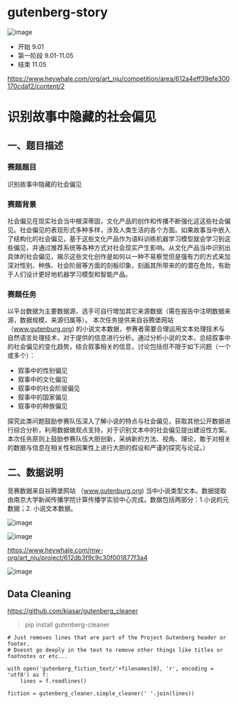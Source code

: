 # gutenberg-story

![image](https://user-images.githubusercontent.com/543384/131449340-a7be1c92-fb3c-4497-b318-e3d880dc8ed2.png)

- 开始 9.01
- 第一阶段 9.01-11.05
- 结束 11.05

https://www.heywhale.com/org/art_nju/competition/area/612a4eff39efe300170cdaf2/content/2

# 识别故事中隐藏的社会偏见

## 一、题目描述
### 赛题题目
识别故事中隐藏的社会偏见

### 赛题背景
社会偏见在现实社会当中根深蒂固，文化产品的创作和传播不断强化这这些社会偏见。社会偏见的表现形式多种多样，涉及人类生活的各个方面。如果故事当中嵌入了结构化的社会偏见，基于这些文化产品作为语料训练机器学习模型就会学习到这些偏见，并通过推荐系统等各种方式对社会现实产生影响。从文化产品当中识别出具体的社会偏见，揭示这些文化创作是如何以一种不易察觉但是强有力的方式来加深对性别、种族、社会阶层等方面的刻板印象，刻画其所带来的的潜在危险，有助于人们设计更好地机器学习模型和智能产品。

### 赛题任务
以平台数据为主要数据源，选手可自行增加其它来源数据（需在报告中注明数据来源，数据规模，来源归属等）。
本次任务提供来自谷腾堡网站（www.gutenburg.org) 的小说文本数据，参赛者需要合理运用文本处理技术与自然语言处理技术，对于提供的信息进行分析。通过分析小说的文本，总结叙事中的社会偏见的变化趋势，结合叙事相关的信息，讨论包括但不限于如下问题（一个或多个）：

- 叙事中的性别偏见
- 叙事中的文化偏见
- 叙事中的社会阶层偏见
- 叙事中的国家偏见
- 叙事中的种族偏见

探究此类问题鼓励参赛队伍深入了解小说的特点与社会偏见，获取其他公开数据进行综合分析，利用数据做观点支持，对于识别文本中的社会偏见提出建设性方案。本次任务原则上鼓励参赛队伍大胆创新，采纳新的方法、视角、理论，敢于对相关的数据与信息在相关性和因果性上进行大胆的假设和严谨的探究与论证。）

 

## 二、数据说明
竞赛数据来自谷腾堡网站 （www.gutenburg.org) 当中小说类型文本。数据提取由南京大学新闻传播学院计算传播学实验中心完成。数据包括两部分：1.小说的元数据；2. 小说文本数据。

![image](https://user-images.githubusercontent.com/543384/130960327-12332e96-c111-4862-8ecd-e8e928a21693.png)

![image](https://user-images.githubusercontent.com/543384/131466955-21c02153-7f07-4ed5-9b39-035973e5cd6b.png)

https://www.heywhale.com/mw-org/art_nju/project/612db3f9c9c30f001877f3a4

![image](https://user-images.githubusercontent.com/543384/131467241-7a7be6c1-764c-4223-92b2-8abfe9918ff5.png)

## Data Cleaning

https://github.com/kiasar/gutenberg_cleaner

> pip install gutenberg-cleaner

```
# Just removes lines that are part of the Project Gutenberg header or footer. 
# Doesnt go deeply in the text to remove other things like titles or footnotes or etc...

with open('gutenberg_fiction_text/'+filenames[0], 'r', encoding = 'utf8') as f:
    lines = f.readlines()
    
fiction = gutenberg_cleaner.simple_cleaner(' '.join(lines))
```
